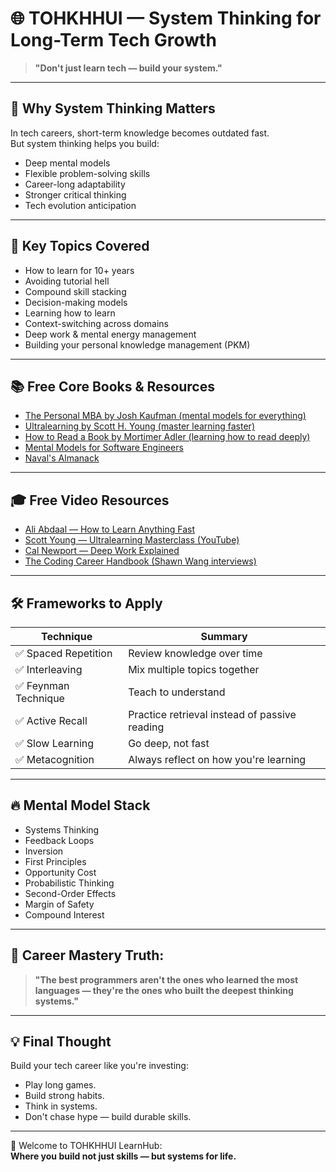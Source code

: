 # 🌐 TOHKHHUI — System Thinking for Long-Term Tech Growth

> **"Don't just learn tech — build your system."**

---

## 📌 Why System Thinking Matters

In tech careers, short-term knowledge becomes outdated fast.  
But system thinking helps you build:

- Deep mental models
- Flexible problem-solving skills
- Career-long adaptability
- Stronger critical thinking
- Tech evolution anticipation

---

## 🚀 Key Topics Covered

- How to learn for 10+ years
- Avoiding tutorial hell
- Compound skill stacking
- Decision-making models
- Learning how to learn
- Context-switching across domains
- Deep work & mental energy management
- Building your personal knowledge management (PKM)

---

## 📚 Free Core Books & Resources

- [The Personal MBA by Josh Kaufman (mental models for everything)](https://personalmba.com/)
- [Ultralearning by Scott H. Young (master learning faster)](https://www.scotthyoung.com/blog/ultralearning/)
- [How to Read a Book by Mortimer Adler (learning how to read deeply)](https://archive.org/details/HowToReadABook)
- [Mental Models for Software Engineers](https://github.com/davidleonardi/mental-models)
- [Naval's Almanack](https://navalmanack.com/)

---

## 🎓 Free Video Resources

- [Ali Abdaal — How to Learn Anything Fast](https://www.youtube.com/watch?v=CEkO2RZxrP4)
- [Scott Young — Ultralearning Masterclass (YouTube)](https://www.youtube.com/watch?v=VXnSE0ShPNk)
- [Cal Newport — Deep Work Explained](https://www.youtube.com/watch?v=8d5QEWd9wQo)
- [The Coding Career Handbook (Shawn Wang interviews)](https://www.youtube.com/watch?v=Zd1QTX2Zs1g)

---

## 🛠 Frameworks to Apply

| Technique | Summary |
| --------- | ------- |
| ✅ Spaced Repetition | Review knowledge over time |
| ✅ Interleaving | Mix multiple topics together |
| ✅ Feynman Technique | Teach to understand |
| ✅ Active Recall | Practice retrieval instead of passive reading |
| ✅ Slow Learning | Go deep, not fast |
| ✅ Metacognition | Always reflect on how you're learning |

---

## 🔥 Mental Model Stack

- Systems Thinking
- Feedback Loops
- Inversion
- First Principles
- Opportunity Cost
- Probabilistic Thinking
- Second-Order Effects
- Margin of Safety
- Compound Interest

---

## 🧠 Career Mastery Truth:

> **"The best programmers aren't the ones who learned the most languages — they're the ones who built the deepest thinking systems."**

---

## 💡 Final Thought

Build your tech career like you're investing:  
- Play long games.  
- Build strong habits.  
- Think in systems.  
- Don't chase hype — build durable skills.

---

🚀 Welcome to TOHKHHUI LearnHub:  
**Where you build not just skills — but systems for life.**
